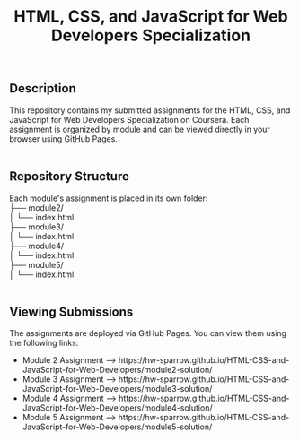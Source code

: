 <h1 align="center">HTML, CSS, and JavaScript for Web Developers Specialization</h1>
<br>
<h2>Description</h2>
This repository contains my submitted assignments for the HTML, CSS, and JavaScript for Web Developers Specialization on Coursera. Each assignment is organized by module and can be viewed directly in your browser using GitHub Pages.
<br><br>
<h2>Repository Structure</h2>
Each module's assignment is placed in its own folder:
<br>
├── module2/
<br>
│ └── index.html
<br>
├── module3/
<br>
│ └── index.html
<br>
├── module4/
<br>
│ └── index.html
<br>
├── module5/
<br>
│ └── index.html
<br><br>
<h2>Viewing Submissions</h2>
The assignments are deployed via GitHub Pages. You can view them using the following links:
<ul>
  <li>Module 2 Assignment --> https://hw-sparrow.github.io/HTML-CSS-and-JavaScript-for-Web-Developers/module2-solution/</li>
  <li>Module 3 Assignment --> https://hw-sparrow.github.io/HTML-CSS-and-JavaScript-for-Web-Developers/module3-solution/</li>
  <li>Module 4 Assignment --> https://hw-sparrow.github.io/HTML-CSS-and-JavaScript-for-Web-Developers/module4-solution/</li>
  <li>Module 5 Assignment --> https://hw-sparrow.github.io/HTML-CSS-and-JavaScript-for-Web-Developers/module5-solution/</li>
</ul>
